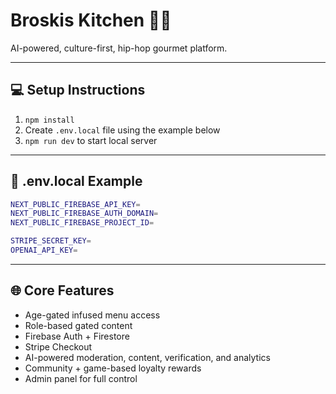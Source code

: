 # Broskis Kitchen 🍔🔥

AI-powered, culture-first, hip-hop gourmet platform.

---

## 💻 Setup Instructions

1. `npm install`
2. Create `.env.local` file using the example below
3. `npm run dev` to start local server

---

## 🧪 .env.local Example

```bash
NEXT_PUBLIC_FIREBASE_API_KEY=
NEXT_PUBLIC_FIREBASE_AUTH_DOMAIN=
NEXT_PUBLIC_FIREBASE_PROJECT_ID=

STRIPE_SECRET_KEY=
OPENAI_API_KEY=
```

---

## 🌐 Core Features

- Age-gated infused menu access
- Role-based gated content
- Firebase Auth + Firestore
- Stripe Checkout
- AI-powered moderation, content, verification, and analytics
- Community + game-based loyalty rewards
- Admin panel for full control
